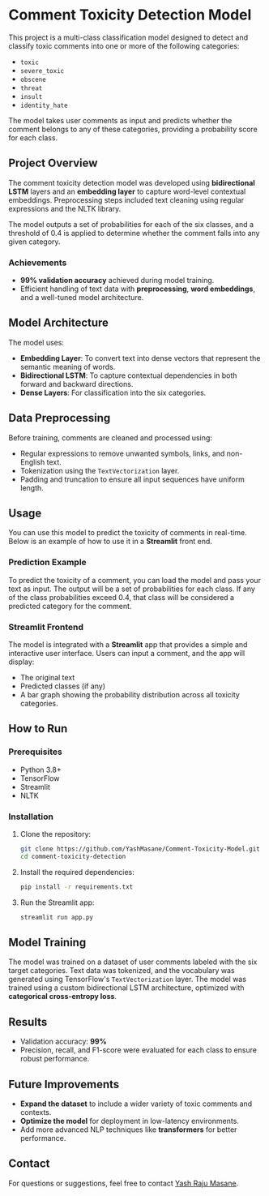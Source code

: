 # Comment Toxicity Detection Model

This project is a multi-class classification model designed to detect and classify toxic comments into one or more of the following categories: 
- `toxic`
- `severe_toxic`
- `obscene`
- `threat`
- `insult`
- `identity_hate`

The model takes user comments as input and predicts whether the comment belongs to any of these categories, providing a probability score for each class.

## Project Overview

The comment toxicity detection model was developed using **bidirectional LSTM** layers and an **embedding layer** to capture word-level contextual embeddings. Preprocessing steps included text cleaning using regular expressions and the NLTK library.

The model outputs a set of probabilities for each of the six classes, and a threshold of 0.4 is applied to determine whether the comment falls into any given category.

### Achievements
- **99% validation accuracy** achieved during model training.
- Efficient handling of text data with **preprocessing**, **word embeddings**, and a well-tuned model architecture.

## Model Architecture

The model uses:
- **Embedding Layer**: To convert text into dense vectors that represent the semantic meaning of words.
- **Bidirectional LSTM**: To capture contextual dependencies in both forward and backward directions.
- **Dense Layers**: For classification into the six categories.

## Data Preprocessing

Before training, comments are cleaned and processed using:
- Regular expressions to remove unwanted symbols, links, and non-English text.
- Tokenization using the `TextVectorization` layer.
- Padding and truncation to ensure all input sequences have uniform length.

## Usage

You can use this model to predict the toxicity of comments in real-time. Below is an example of how to use it in a **Streamlit** front end.

### Prediction Example

To predict the toxicity of a comment, you can load the model and pass your text as input. The output will be a set of probabilities for each class. If any of the class probabilities exceed 0.4, that class will be considered a predicted category for the comment.

### Streamlit Frontend

The model is integrated with a **Streamlit** app that provides a simple and interactive user interface. Users can input a comment, and the app will display:
- The original text
- Predicted classes (if any)
- A bar graph showing the probability distribution across all toxicity categories.

## How to Run

### Prerequisites
- Python 3.8+
- TensorFlow
- Streamlit
- NLTK

### Installation

1. Clone the repository:
    ```bash
    git clone https://github.com/YashMasane/Comment-Toxicity-Model.git
    cd comment-toxicity-detection
    ```

2. Install the required dependencies:
    ```bash
    pip install -r requirements.txt
    ```

3. Run the Streamlit app:
    ```bash
    streamlit run app.py
    ```

## Model Training

The model was trained on a dataset of user comments labeled with the six target categories. Text data was tokenized, and the vocabulary was generated using TensorFlow's `TextVectorization` layer. The model was trained using a custom bidirectional LSTM architecture, optimized with **categorical cross-entropy loss**.

## Results

- Validation accuracy: **99%**
- Precision, recall, and F1-score were evaluated for each class to ensure robust performance.

## Future Improvements

- **Expand the dataset** to include a wider variety of toxic comments and contexts.
- **Optimize the model** for deployment in low-latency environments.
- Add more advanced NLP techniques like **transformers** for better performance.


## Contact

For questions or suggestions, feel free to contact [Yash Raju Masane](mailto:masaneyash6@gmail.com).
